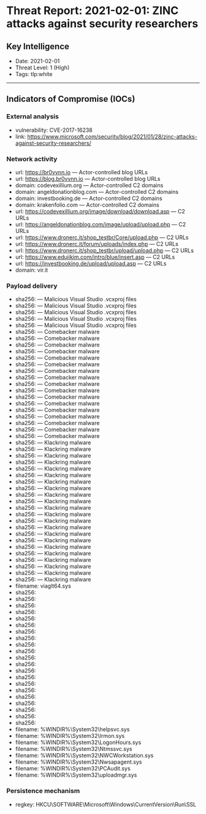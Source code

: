 # Threat Report: 2021-02-01: ZINC attacks against security researchers


## Key Intelligence
* Date: 2021-02-01
* Threat Level: 1 (High)
* Tags: tlp:white

---

## Indicators of Compromise (IOCs)
### External analysis
* vulnerability: CVE-2017-16238
* link: https://www.microsoft.com/security/blog/2021/01/28/zinc-attacks-against-security-researchers/

### Network activity
* url: https://br0vvnn.io — Actor-controlled blog URLs
* url: https://blog.br0vvnn.io — Actor-controlled blog URLs
* domain: codevexillium.org — Actor-controlled C2 domains
* domain: angeldonationblog.com — Actor-controlled C2 domains
* domain: investbooking.de — Actor-controlled C2 domains
* domain: krakenfolio.com — Actor-controlled C2 domains
* url: https://codevexillium.org/image/download/download.asp — C2 URLs
* url: https://angeldonationblog.com/image/upload/upload.php — C2 URLs
* url: https://www.dronerc.it/shop_testbr/Core/upload.php — C2 URLs
* url: https://www.dronerc.it/forum/uploads/index.php — C2 URLs
* url: https://www.dronerc.it/shop_testbr/upload/upload.php — C2 URLs
* url: https://www.edujikim.com/intro/blue/insert.asp — C2 URLs
* url: https://investbooking.de/upload/upload.asp — C2 URLs
* domain: vir.it

### Payload delivery
* sha256: <sha256> — Malicious Visual Studio .vcxproj files
* sha256: <sha256> — Malicious Visual Studio .vcxproj files
* sha256: <sha256> — Malicious Visual Studio .vcxproj files
* sha256: <sha256> — Malicious Visual Studio .vcxproj files
* sha256: <sha256> — Malicious Visual Studio .vcxproj files
* sha256: <sha256> — Comebacker malware
* sha256: <sha256> — Comebacker malware
* sha256: <sha256> — Comebacker malware
* sha256: <sha256> — Comebacker malware
* sha256: <sha256> — Comebacker malware
* sha256: <sha256> — Comebacker malware
* sha256: <sha256> — Comebacker malware
* sha256: <sha256> — Comebacker malware
* sha256: <sha256> — Comebacker malware
* sha256: <sha256> — Comebacker malware
* sha256: <sha256> — Comebacker malware
* sha256: <sha256> — Comebacker malware
* sha256: <sha256> — Comebacker malware
* sha256: <sha256> — Comebacker malware
* sha256: <sha256> — Comebacker malware
* sha256: <sha256> — Comebacker malware
* sha256: <sha256> — Comebacker malware
* sha256: <sha256> — Klackring malware
* sha256: <sha256> — Klackring malware
* sha256: <sha256> — Klackring malware
* sha256: <sha256> — Klackring malware
* sha256: <sha256> — Klackring malware
* sha256: <sha256> — Klackring malware
* sha256: <sha256> — Klackring malware
* sha256: <sha256> — Klackring malware
* sha256: <sha256> — Klackring malware
* sha256: <sha256> — Klackring malware
* sha256: <sha256> — Klackring malware
* sha256: <sha256> — Klackring malware
* sha256: <sha256> — Klackring malware
* sha256: <sha256> — Klackring malware
* sha256: <sha256> — Klackring malware
* sha256: <sha256> — Klackring malware
* sha256: <sha256> — Klackring malware
* sha256: <sha256> — Klackring malware
* sha256: <sha256> — Klackring malware
* sha256: <sha256> — Klackring malware
* sha256: <sha256> — Klackring malware
* sha256: <sha256> — Klackring malware
* filename: viaglt64.sys
* sha256: <sha256>
* sha256: <sha256>
* sha256: <sha256>
* sha256: <sha256>
* sha256: <sha256>
* sha256: <sha256>
* sha256: <sha256>
* sha256: <sha256>
* sha256: <sha256>
* sha256: <sha256>
* sha256: <sha256>
* sha256: <sha256>
* sha256: <sha256>
* sha256: <sha256>
* sha256: <sha256>
* sha256: <sha256>
* sha256: <sha256>
* sha256: <sha256>
* sha256: <sha256>
* sha256: <sha256>
* sha256: <sha256>
* filename: %WINDIR%\System32\helpsvc.sys
* filename: %WINDIR%\System32\Irmon.sys
* filename: %WINDIR%\System32\LogonHours.sys
* filename: %WINDIR%\System32\Ntmssvc.sys
* filename: %WINDIR%\System32\NWCWorkstation.sys
* filename: %WINDIR%\System32\Nwsapagent.sys
* filename: %WINDIR%\System32\PCAudit.sys
* filename: %WINDIR%\System32\uploadmgr.sys

### Persistence mechanism
* regkey: HKCU\SOFTWARE\Microsoft\Windows\CurrentVersion\Run\SSL
